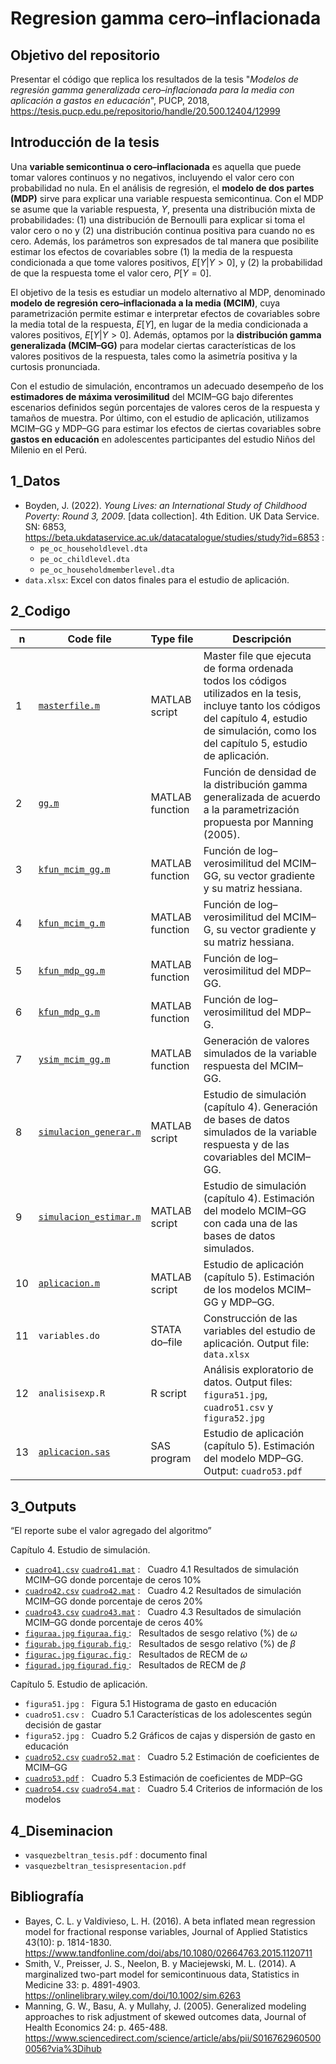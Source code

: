 
# Regresion gamma cero–inflacionada

## Objetivo del repositorio

Presentar el código que replica los resultados de la tesis "*Modelos de regresión gamma generalizada cero–inflacionada para la media con aplicación a gastos en educación*", PUCP, 2018, https://tesis.pucp.edu.pe/repositorio/handle/20.500.12404/12999 

## Introducción de la tesis

Una **variable semicontinua o cero–inflacionada** es aquella que puede tomar valores continuos y no negativos, incluyendo el valor cero con probabilidad no nula. En el análisis de regresión, el **modelo de dos partes (MDP)** sirve para explicar una variable respuesta semicontinua. Con el MDP se asume que la variable respuesta, $Y$, presenta una distribución mixta de probabilidades: (1) una distribución de Bernoulli para explicar si toma el valor cero o no y (2) una distribución continua positiva para cuando no es cero. Además, los parámetros son expresados de tal manera que posibilite estimar los efectos de covariables sobre (1) la media de la respuesta condicionada a que tome valores positivos, $E[Y|Y>0]$, y (2) la probabilidad de que la respuesta tome el valor cero, $P[Y=0]$. 

El objetivo de la tesis es estudiar un modelo alternativo al MDP, denominado **modelo de regresión cero–inflacionada a la media (MCIM)**, cuya parametrización permite estimar e interpretar efectos de covariables sobre la media total de la respuesta, $E[Y]$, en lugar de la media condicionada a valores positivos, $E[Y|Y>0]$. Además, optamos por la **distribución gamma generalizada (MCIM–GG)** para modelar ciertas características de los valores positivos de la respuesta, tales como la asimetría positiva y la curtosis pronunciada. 

Con el estudio de simulación, encontramos un adecuado desempeño de los **estimadores de máxima verosimilitud** del MCIM–GG bajo diferentes escenarios definidos según porcentajes de valores ceros de la respuesta y tamaños de muestra. Por último, con el estudio de aplicación, utilizamos MCIM–GG y MDP–GG para estimar los efectos de ciertas covariables sobre **gastos en educación** en adolescentes participantes del estudio Niños del Milenio en el Perú. 

## 1_Datos

- Boyden, J. (2022). *Young Lives: an International Study of Childhood Poverty: Round 3, 2009*. [data collection]. 4th Edition. UK Data Service. SN: 6853, https://beta.ukdataservice.ac.uk/datacatalogue/studies/study?id=6853 :
  - `pe_oc_householdlevel.dta` 
  - `pe_oc_childlevel.dta`
  - `pe_oc_householdmemberlevel.dta`
- `data.xlsx`: Excel con datos finales para el estudio de aplicación.

## 2_Codigo

| n   | Code file              | Type file       | Descripción   |
| --- | ---                    | ---             | ---           |
| 1   | [`masterfile.m`        ](https://github.com/vasquezbeltran/RegresionGammaCeroInflacionada/blob/main/2_Codigo/masterfile.m)                  | MATLAB script   | Master file que ejecuta de forma ordenada todos los códigos utilizados en la tesis, incluye tanto los códigos del capítulo 4, estudio de simulación, como los del capítulo 5, estudio de aplicación. | 
| 2   | [`gg.m`                ](https://github.com/vasquezbeltran/RegresionGammaCeroInflacionada/blob/main/2_Codigo/gg.m)                 | MATLAB function | Función de densidad de la distribución gamma generalizada de acuerdo a la parametrización propuesta por Manning (2005). |
| 3   | [`kfun_mcim_gg.m`      ](https://github.com/vasquezbeltran/RegresionGammaCeroInflacionada/blob/main/2_Codigo/kfun_mcim_gg.m)       | MATLAB function | Función de log–verosimilitud del MCIM–GG, su vector gradiente y su matriz hessiana. |
| 4   | [`kfun_mcim_g.m`       ](https://github.com/vasquezbeltran/RegresionGammaCeroInflacionada/blob/main/2_Codigo/kfun_mcim_g.m)        | MATLAB function | Función de log–verosimilitud del MCIM–G, su vector gradiente y su matriz hessiana. |
| 5   | [`kfun_mdp_gg.m`       ](https://github.com/vasquezbeltran/RegresionGammaCeroInflacionada/blob/main/2_Codigo/kfun_mdp_gg.m)        | MATLAB function | Función de log–verosimilitud del MDP–GG. |
| 6   | [`kfun_mdp_g.m`        ](https://github.com/vasquezbeltran/RegresionGammaCeroInflacionada/blob/main/2_Codigo/kfun_mdp_g.m)         | MATLAB function | Función de log–verosimilitud del MDP–G. |
| 7   | [`ysim_mcim_gg.m`      ](https://github.com/vasquezbeltran/RegresionGammaCeroInflacionada/blob/main/2_Codigo/ysim_mcim_gg.m)       | MATLAB function | Generación de valores simulados de la variable respuesta del MCIM–GG. |
| 8   | [`simulacion_generar.m`](https://github.com/vasquezbeltran/RegresionGammaCeroInflacionada/blob/main/2_Codigo/simulacion_generar.m) | MATLAB script   | Estudio de simulación (capítulo 4). Generación de bases de datos simulados de la variable respuesta y de las covariables del MCIM–GG. |
| 9   | [`simulacion_estimar.m`](https://github.com/vasquezbeltran/RegresionGammaCeroInflacionada/blob/main/2_Codigo/simulacion_estimar.m) | MATLAB script   | Estudio de simulación (capítulo 4). Estimación del modelo MCIM–GG con cada una de las bases de datos simulados. |
| 10  | [`aplicacion.m`        ](https://github.com/vasquezbeltran/RegresionGammaCeroInflacionada/blob/main/2_Codigo/aplicacion.m)         | MATLAB script   | Estudio de aplicación (capítulo 5). Estimación de los modelos MCIM–GG y MDP–GG. |
| 11  | `variables.do`          | STATA do–file   | Construcción de las variables del estudio de aplicación. Output file: `data.xlsx` |
| 12  | `analisisexp.R`         | R script        | Análisis exploratorio de datos. Output files: `figura51.jpg`, `cuadro51.csv` y `figura52.jpg` |
| 13  | [`aplicacion.sas`      ](https://github.com/vasquezbeltran/RegresionGammaCeroInflacionada/blob/main/2_Codigo/aplicacion.sas)       | SAS program     | Estudio de aplicación (capítulo 5). Estimación del modelo MDP–GG. Output: `cuadro53.pdf` |

## 3_Outputs

“El reporte sube el valor agregado del algoritmo”

Capítulo 4. Estudio de simulación. 
- [`cuadro41.csv`](https://github.com/vasquezbeltran/RegresionGammaCeroInflacionada/blob/main/3_Outputs/cuadro41.csv) [`cuadro41.mat`](https://github.com/vasquezbeltran/RegresionGammaCeroInflacionada/blob/main/3_Outputs/cuadro41.mat) : &nbsp; Cuadro 4.1 Resultados de simulación MCIM–GG donde porcentaje de ceros 10%
- [`cuadro42.csv`](https://github.com/vasquezbeltran/RegresionGammaCeroInflacionada/blob/main/3_Outputs/cuadro42.csv) [`cuadro42.mat`](https://github.com/vasquezbeltran/RegresionGammaCeroInflacionada/blob/main/3_Outputs/cuadro42.mat) : &nbsp; Cuadro 4.2 Resultados de simulación MCIM–GG donde porcentaje de ceros 20%
- [`cuadro43.csv`](https://github.com/vasquezbeltran/RegresionGammaCeroInflacionada/blob/main/3_Outputs/cuadro43.csv) [`cuadro43.mat`](https://github.com/vasquezbeltran/RegresionGammaCeroInflacionada/blob/main/3_Outputs/cuadro43.mat) : &nbsp; Cuadro 4.3 Resultados de simulación MCIM–GG donde porcentaje de ceros 40%
- [`figuraa.jpg` ](https://github.com/vasquezbeltran/RegresionGammaCeroInflacionada/blob/main/3_Outputs/figuraa.jpg)  [`figuraa.fig` ](https://github.com/vasquezbeltran/RegresionGammaCeroInflacionada/blob/main/3_Outputs/figuraa.fig) : &nbsp; Resultados de sesgo relativo (%) de $\omega$
- [`figurab.jpg` ](https://github.com/vasquezbeltran/RegresionGammaCeroInflacionada/blob/main/3_Outputs/figurab.jpg)  [`figurab.fig` ](https://github.com/vasquezbeltran/RegresionGammaCeroInflacionada/blob/main/3_Outputs/figurab.fig) : &nbsp; Resultados de sesgo relativo (%) de $\beta$
- [`figurac.jpg` ](https://github.com/vasquezbeltran/RegresionGammaCeroInflacionada/blob/main/3_Outputs/figurac.jpg)  [`figurac.fig` ](https://github.com/vasquezbeltran/RegresionGammaCeroInflacionada/blob/main/3_Outputs/figurac.fig) : &nbsp; Resultados de RECM de $\omega$
- [`figurad.jpg` ](https://github.com/vasquezbeltran/RegresionGammaCeroInflacionada/blob/main/3_Outputs/figurad.jpg)  [`figurad.fig` ](https://github.com/vasquezbeltran/RegresionGammaCeroInflacionada/blob/main/3_Outputs/figurad.fig) : &nbsp; Resultados de RECM de $\beta$

Capítulo 5. Estudio de aplicación.
- `figura51.jpg` : &nbsp; Figura 5.1 Histograma de gasto en educación
- `cuadro51.csv` : &nbsp; Cuadro 5.1 Características de los adolescentes según decisión de gastar
- `figura52.jpg` : &nbsp; Cuadro 5.2 Gráficos de cajas y dispersión de gasto en educación
- [`cuadro52.csv`](https://github.com/vasquezbeltran/RegresionGammaCeroInflacionada/blob/main/3_Outputs/cuadro52.csv) [`cuadro52.mat`](https://github.com/vasquezbeltran/RegresionGammaCeroInflacionada/blob/main/3_Outputs/cuadro52.mat) : &nbsp; Cuadro 5.2 Estimación de coeficientes de MCIM–GG
- [`cuadro53.pdf`](https://github.com/vasquezbeltran/RegresionGammaCeroInflacionada/blob/main/3_Outputs/cuadro53.pdf)                                                                                                                       : &nbsp; Cuadro 5.3 Estimación de coeficientes de MDP–GG
- [`cuadro54.csv`](https://github.com/vasquezbeltran/RegresionGammaCeroInflacionada/blob/main/3_Outputs/cuadro54.csv) [`cuadro54.mat`](https://github.com/vasquezbeltran/RegresionGammaCeroInflacionada/blob/main/3_Outputs/cuadro54.mat) : &nbsp; Cuadro 5.4 Criterios de información de los modelos

## 4_Diseminacion

- `vasquezbeltran_tesis.pdf` : documento final
- `vasquezbeltran_tesispresentacion.pdf`

## Bibliografía

- Bayes, C. L. y Valdivieso, L. H. (2016). A beta inflated mean regression model for fractional response variables, Journal of Applied Statistics 43(10): p. 1814-1830. https://www.tandfonline.com/doi/abs/10.1080/02664763.2015.1120711
- Smith, V., Preisser, J. S., Neelon, B. y Maciejewski, M. L. (2014). A marginalized two-part model for semicontinuous data, Statistics in Medicine 33: p. 4891-4903. https://onlinelibrary.wiley.com/doi/10.1002/sim.6263
- Manning, G. W., Basu, A. y Mullahy, J. (2005). Generalized modeling approaches to risk adjustment of skewed outcomes data, Journal of Health Economics 24: p. 465-488. https://www.sciencedirect.com/science/article/abs/pii/S0167629605000056?via%3Dihub
